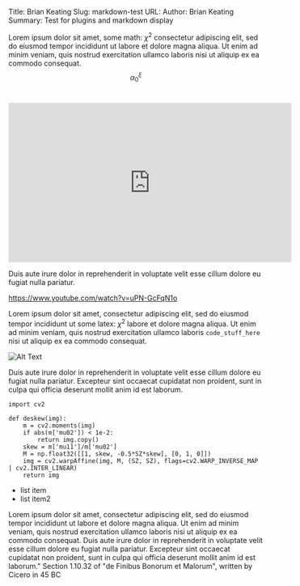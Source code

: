 Title: Brian Keating
Slug: markdown-test
URL: 
Author: Brian Keating
Summary: Test for plugins and markdown display

Lorem ipsum dolor sit amet, some math: $\chi^2$ consectetur adipiscing elit, sed do eiusmod tempor incididunt ut labore et dolore magna aliqua. Ut enim ad minim veniam, quis nostrud exercitation ullamco laboris nisi ut aliquip ex ea commodo consequat. 
$$\alpha_0^\xi$$
  
#
<iframe width="560" height="315" src="https://www.youtube.com/embed/bLqJHjXihK8" frameborder="0" allowfullscreen></iframe>

Duis aute irure dolor in reprehenderit in voluptate velit esse cillum dolore eu fugiat nulla pariatur. 

https://www.youtube.com/watch?v=uPN-GcFqN1o

Lorem ipsum dolor sit amet, consectetur adipiscing elit, sed do eiusmod tempor incididunt ut some latex: $\chi^2$ labore et dolore magna aliqua. Ut enim ad minim veniam, quis nostrud exercitation ullamco laboris `code_stuff_here` nisi ut aliquip ex ea commodo consequat.

![Alt Text]({filename}/images/lenet.jpg)

Duis aute irure dolor in reprehenderit in voluptate velit esse cillum dolore eu fugiat nulla pariatur. Excepteur sint occaecat cupidatat non proident, sunt in culpa qui officia deserunt mollit anim id est laborum.


    import cv2

    def deskew(img):
        m = cv2.moments(img)
        if abs(m['mu02']) < 1e-2:
            return img.copy()
        skew = m['mu11']/m['mu02']
        M = np.float32([[1, skew, -0.5*SZ*skew], [0, 1, 0]])
        img = cv2.warpAffine(img, M, (SZ, SZ), flags=cv2.WARP_INVERSE_MAP | cv2.INTER_LINEAR)
        return img


* list item
* list item2

Lorem ipsum dolor sit amet, consectetur adipiscing elit, sed do eiusmod tempor incididunt ut labore et dolore magna aliqua. Ut enim ad minim veniam, quis nostrud exercitation ullamco laboris nisi ut aliquip ex ea commodo consequat. Duis aute irure dolor in reprehenderit in voluptate velit esse cillum dolore eu fugiat nulla pariatur. Excepteur sint occaecat cupidatat non proident, sunt in culpa qui officia deserunt mollit anim id est laborum."
Section 1.10.32 of "de Finibus Bonorum et Malorum", written by Cicero in 45 BC